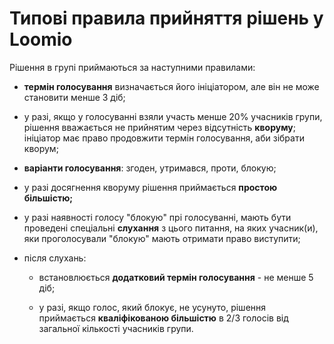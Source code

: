 # Типові правила прийняття рішень у Loomio

Рішення в групі приймаються за наступними правилами:

* **термін голосування** визначається його ініціатором, але він не може становити менше 3 діб;

* у разі, якщо у голосуванні взяли участь менше 20% учасників групи, рішення вважається не прийнятим через відсутність **кворуму**; ініціатор має право продовжити термін голосування, аби зібрати кворум;

* **варіанти голосування**: згоден, утримався, проти, блокую;

* у разі досягнення кворуму рішення приймається **простою більшістю;**

* у разі наявності голосу "блокую" прі голосуванні, мають бути проведені спеціальні **слухання** з цього питання, на яких учасник\(и\), яки проголосували "блокую" мають отримати право виступити;

* після слухань:

  * встановлюється **додатковий термін голосування** - не менше 5 діб;

  * у разі, якщо голос, який блокує, не усунуто, рішення приймається **кваліфікованою більшістю** в 2/3 голосів від загальної кількості учасників групи.




